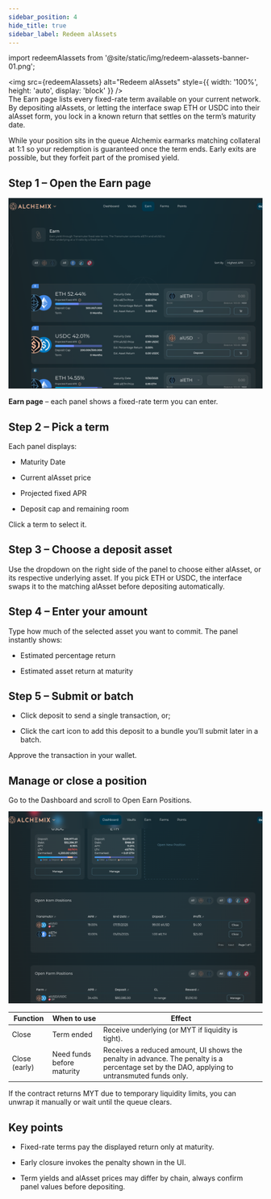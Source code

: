 ```yaml
---
sidebar_position: 4
hide_title: true
sidebar_label: Redeem alAssets
---
```


import redeemAlassets from '@site/static/img/redeem-alassets-banner-01.png';

<img src={redeemAlassets} alt="Redeem alAssets" style={{ width: '100%', height: 'auto', display: 'block' }} />
\
The Earn page lists every fixed-rate term available on your current network. By depositing alAssets, or letting the interface swap ETH or USDC into their alAsset form, you lock in a known return that settles on the term’s maturity date.

While your position sits in the queue Alchemix earmarks matching collateral at 1:1 so your redemption is guaranteed once the term ends. Early exits are possible, but they forfeit part of the promised yield.

## Step 1 – Open the Earn page

![](/img/redeem-alassets-01.png)

**Earn page** – each panel shows a fixed-rate term you can enter.

## Step 2 – Pick a term

Each panel displays:

- Maturity Date

- Current alAsset price

- Projected fixed APR

- Deposit cap and remaining room

Click a term to select it.

## Step 3 – Choose a deposit asset

Use the dropdown on the right side of the panel to choose either alAsset, or its respective underlying asset. If you pick ETH or USDC, the interface swaps it to the matching alAsset before depositing automatically.

## Step 4 – Enter your amount

Type how much of the selected asset you want to commit. The panel instantly shows:

- Estimated percentage return

- Estimated asset return at maturity

## Step 5 – Submit or batch

- Click deposit to send a single transaction, or;

- Click the cart icon to add this deposit to a bundle you’ll submit later in a batch.

Approve the transaction in your wallet.

## Manage or close a position

Go to the Dashboard and scroll to Open Earn Positions.

![](/img/redeem-alassets-02.png)

| Function      | When to use                | Effect                                                                                                                                       |
| ------------- | -------------------------- | -------------------------------------------------------------------------------------------------------------------------------------------- |
| Close         | Term ended                 | Receive underlying (or MYT if liquidity is tight).                                                                                           |
| Close (early) | Need funds before maturity | Receives a reduced amount, UI shows the penalty in advance. The penalty is a percentage set by the DAO, applying to untransmuted funds only. |

If the contract returns MYT due to temporary liquidity limits, you can unwrap it manually or wait until the queue clears.

## Key points

- Fixed-rate terms pay the displayed return only at maturity.

- Early closure invokes the penalty shown in the UI.

- Term yields and alAsset prices may differ by chain, always confirm panel values before depositing.
